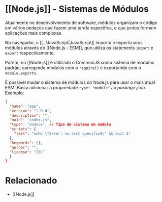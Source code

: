 # [[Node.js]] - Sistemas de Módulos
Atualmente no desenvolvimento de software, módulos organizam o código em vários pedaços que fazem uma tarefa especifica, e que juntos formam aplicações mais complexas.

No navegador, o [[../JavaScript|JavaScript]] importa e exporta seus módulos através do [[Node.js - ESM]], que utiliza os statements `import` e `export` respectivamente.

Porem, no [[Node.js]] é utilizado o CommonJS como sistema de módulos padrão, carregando módulos com o `require()` e exportando com o `module.exports`.

É possível mudar o sistema de módulos do Node.js para usar o mais atual ESM. Basta adicionar a propriedade `type: "module"` ao *package.json*. Exemplo:
```json
{
  "name": "app",
  "version": "1.0.0",
  "description": "",
  "main": "index.js",
  "type": "module", // Tipo de sistema de módulo
  "scripts": {
    "test": "echo \"Error: no test specified\" && exit 1"
  },
  "keywords": [],
  "author": "",
  "license": "ISC"
  }
}
```

# Relacionado
- [[Node.js]]